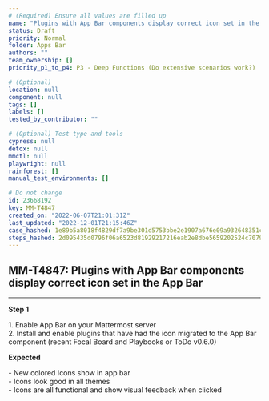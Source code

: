 ```yaml
---
# (Required) Ensure all values are filled up
name: "Plugins with App Bar components display correct icon set in the App Bar"
status: Draft
priority: Normal
folder: Apps Bar
authors: ""
team_ownership: []
priority_p1_to_p4: P3 - Deep Functions (Do extensive scenarios work?)

# (Optional)
location: null
component: null
tags: []
labels: []
tested_by_contributor: ""

# (Optional) Test type and tools
cypress: null
detox: null
mmctl: null
playwright: null
rainforest: []
manual_test_environments: []

# Do not change
id: 23668192
key: MM-T4847
created_on: "2022-06-07T21:01:31Z"
last_updated: "2022-12-01T21:15:46Z"
case_hashed: 1e89b5a8018f4829df7a9be301d5753bbe2e1907a676e09a932648351c98d96080c31bdaa2da5b2b979f247dc1f5ddd3
steps_hashed: 2d095435d0796f06a6523d81929217216eab2e8dbe5659202524c7079bb46337e82c8d11e9462e6b24dd9ffebfbb6e09
---
```


<!-- (Auto-generated) Based on frontmatter's "key" and "name" -->

## MM-T4847: Plugins with App Bar components display correct icon set in the App Bar

---

**Step 1**

1\. Enable App Bar on your Mattermost server\
2\. Install and enable plugins that have had the icon migrated to the App Bar component (recent Focal Board and Playbooks or ToDo v0.6.0)

**Expected**

\- New colored Icons show in app bar\
\- Icons look good in all themes\
\- Icons are all functional and show visual feedback when clicked
